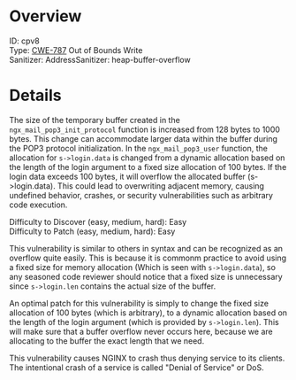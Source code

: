 # Overview

ID: cpv8<br>
Type: [CWE-787](https://cwe.mitre.org/data/definitions/787.html) Out of Bounds Write<br>
Sanitizer: AddressSanitizer: heap-buffer-overflow<br>

# Details

The size of the temporary buffer created in the `ngx_mail_pop3_init_protocol` function is increased from 128 bytes to 1000 bytes. This change can accommodate larger data within the buffer during the POP3 protocol initialization. In the `ngx_mail_pop3_user` function, the allocation for `s->login.data` is changed from a dynamic allocation based on the length of the login argument to a fixed size allocation of 100 bytes. If the login data exceeds 100 bytes, it will overflow the allocated buffer (s->login.data). This could lead to overwriting adjacent memory, causing undefined behavior, crashes, or security vulnerabilities such as arbitrary code execution.<br>

Difficulty to Discover (easy, medium, hard): Easy<br>
Difficulty to Patch (easy, medium, hard): Easy<br>

This vulnerability is similar to others in syntax and can be recognized as an overflow quite easily. This is because it is commonm practice to avoid using a fixed size for memory allocation (Which is seen with `s->login.data`), so any seasoned code reviewer should notice that a fixed size is unnecessary since `s->login.len` contains the actual size of the buffer. <br>

An optimal patch for this vulnerability is simply to change the fixed size allocation of 100 bytes (which is arbitrary), to a dynamic allocation based on the length of the login argument (which is provided by `s->login.len`). This will make sure that a buffer overflow never occurs here, because we are allocating to the buffer the exact length that we need.<br>

This vulnerability causes NGINX to crash thus denying service to its clients. The intentional crash of a service is called "Denial of Service" or DoS.<br>
